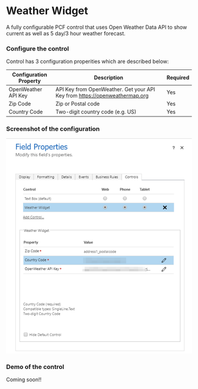 # Weather Widget
A fully configurable PCF control that uses Open Weather Data API to show current as well as 5 day/3 hour weather forecast.

### Configure the control
Control has 3 configuration properities which are described below:

Configuration Property | Description | Required
------------ | ------------- | -------------
OpenWeather API Key | API Key from OpenWeather. Get your API Key from https://openweathermap.org | Yes
Zip Code | Zip or Postal code | Yes
Country Code | Two-digit country code (e.g. US) | Yes

### Screenshot of the configuration
![WeatherWidget-Configuration](Others/WeatherWidget-Configuration.png)

### Demo of the control
Coming soon!!
